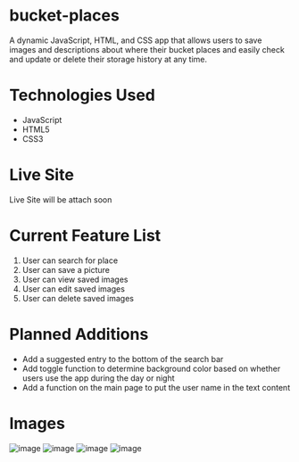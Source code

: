 # bucket-places

A dynamic JavaScript, HTML, and CSS app that allows users to save images and descriptions about where their bucket places and easily check and update or delete their storage history at any time.

# Technologies Used

* JavaScript
* HTML5
* CSS3

# Live Site

Live Site will be attach soon

# Current Feature List

1. User can search for place
2. User can save a picture
3. User can view saved images
4. User can edit saved images
5. User can delete saved images

# Planned Additions

* Add a suggested entry to the bottom of the search bar
* Add toggle function to determine background color based on whether users use the app during the day or night
* Add a function on the main page to put the user name in the text content

# Images

![image](https://user-images.githubusercontent.com/68725614/121446834-4b6a8600-c949-11eb-8f43-d029fd6bc14f.png) ![image](https://user-images.githubusercontent.com/68725614/121446840-532a2a80-c949-11eb-947e-25ee24c37c48.png) ![image](https://user-images.githubusercontent.com/68725614/121446900-6dfc9f00-c949-11eb-862b-26a2d89fbd7a.png) ![image](https://user-images.githubusercontent.com/68725614/121446935-7a80f780-c949-11eb-88d7-fa84c54b9cc5.png)
